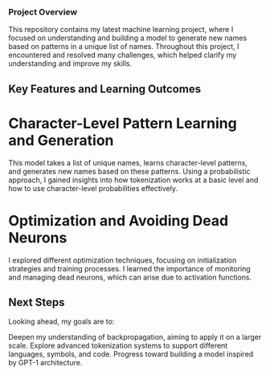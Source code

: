 ### Project Overview
This repository contains my latest machine learning project, where I focused on understanding and building a model to generate new names based on patterns in a unique list of names. Throughout this project, I encountered and resolved many challenges, which helped clarify my understanding and improve my skills.

## Key Features and Learning Outcomes
# Character-Level Pattern Learning and Generation

This model takes a list of unique names, learns character-level patterns, and generates new names based on these patterns. Using a probabilistic approach, I gained insights into how tokenization works at a basic level and how to use character-level probabilities effectively.
# Optimization and Avoiding Dead Neurons

I explored different optimization techniques, focusing on initialization strategies and training processes. I learned the importance of monitoring and managing dead neurons, which can arise due to activation functions.
## Next Steps
Looking ahead, my goals are to:

Deepen my understanding of backpropagation, aiming to apply it on a larger scale.
Explore advanced tokenization systems to support different languages, symbols, and code.
Progress toward building a model inspired by GPT-1 architecture.
